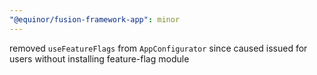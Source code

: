 ```yaml
---
"@equinor/fusion-framework-app": minor
---
```


removed `useFeatureFlags` from `AppConfigurator` since caused issued for users without installing feature-flag module
